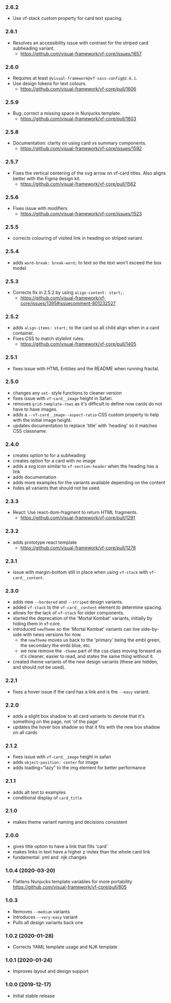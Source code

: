 ### 2.6.2

* Use vf-stack custom property for card text spacing.

### 2.6.1

* Resolves an accessibility issue with contrast for the striped card subheading variant.
  * https://github.com/visual-framework/vf-core/issues/1657

### 2.6.0

* Requires at least `@visual-framework@vf-sass-config@2.6.1`.
* Use design tokens for text colours.
  * https://github.com/visual-framework/vf-core/pull/1606

### 2.5.9

* Bug: correct a missing space in Nunjucks template.
  * https://github.com/visual-framework/vf-core/pull/1603

### 2.5.8

* Documentation: clarity on using card vs summary components.
  * https://github.com/visual-framework/vf-core/issues/1592

### 2.5.7

* Fixes the vertical centering of the svg arrow on vf-card titles. Also aligns better with the Figma design kit.
  * https://github.com/visual-framework/vf-core/pull/1562

### 2.5.6

* Fixes issue with modifiers
  * https://github.com/visual-framework/vf-core/issues/1523

### 2.5.5

* corrects colouring of visited link in heading on striped variant.

### 2.5.4

* adds `word-break: break-word;` to text so the text won't exceed the box model.

### 2.5.3

* Corrects fix in 2.5.2 by using `align-content: start;`.
  * https://github.com/visual-framework/vf-core/issues/1395#issuecomment-801232527

### 2.5.2

* adds `align-items: start;` to the card so all child align when in a card container.
* Fixes CSS to match stylelint rules.
  * https://github.com/visual-framework/vf-core/pull/1405

### 2.5.1

* fixes issue with HTML Entities and the README when running fractal.

### 2.5.0

* changes any `set-` style functions to cleaner version
* fixes issue with `vf-card__image` height in Safari.
* removes `grid-template-rows` as it's difficult to define now cards do not have to have images.
* adds a `--vf-card__image--aspect-ratio` CSS custom property to help with the initial image height.
* updates documentation to replace 'title' with 'heading' so it matches CSS classname.

### 2.4.0

* creates option to for a subheading
* creates option for a card with no image
* adds a svg icon similar to `vf-section-header` when the heading has a link
* adds documentation
* adds more examples for the variants available depending on the content
* hides all variants that should not be used.

### 2.3.3

* React: Use react-dom-fragment to return HTML fragments.
  * https://github.com/visual-framework/vf-core/pull/1291

### 2.3.2

* adds prototype react template
  * https://github.com/visual-framework/vf-core/pull/1278

### 2.3.1

* issue with margin-bottom still in place when using `vf-stack` with `vf-card__content`.

### 2.3.0

* adds new `--bordered` and `--striped` design variants.
* added `vf-stack` to the `vf-card__content` element to determine spacing.
* allows for the lack of `vf-stack` for older components.
* started the deprecation of the 'Mortal Kombat' variants, initially by hiding them in vf-core.
* introduced `newTheme` so the 'Mortal Kombat' variants can live side-by-side with news versions for now.
  * the `newTheme` moves us back to the 'primary' being the embl green, the secondary the embl blue, etc.
  * we now remove the `-theme` part of the css class moving forward as it's cleaner, easier to read, and states the same thing without it.
* created theme variants of the new design variants (these are hidden, and should not be used).

### 2.2.1

* fixes a hover issue if the card has a link and is the `--easy` variant.

### 2.2.0

* adds a slight box shadow to all card variants to denote that it's something on the page, not 'of the page'
* updates the hover box shadow so that it fits with the new box shadow on all cards

### 2.1.2

* fixes issue with `vf-card__image` height in safari
* adds `object-position: center` for image
* adds loading="lazy" to the img element for better performance

### 2.1.1

* adds alt text to examples
* conditional display of `card_title`

### 2.1.0

* makes theme variant naming and decisions consistent

### 2.0.0

* gives title option to have a link that fills 'card'
* makes links in text have a higher z-index than the whole card link
* fundamental .yml and .njk changes


### 1.0.4 (2020-03-20)

* Flattens Nunjucks template variables for more portability https://github.com/visual-framework/vf-core/pull/805

### 1.0.3

* Removes `--medium` variants
* Introduces `--very-easy` variant
* Pulls all design variants back one

### 1.0.2 (2020-01-28)

* Corrects YAML template usage and NJK template

### 1.0.1 (2020-01-24)

* Improves layout and design support

### 1.0.0 (2019-12-17)

* Initial stable release
